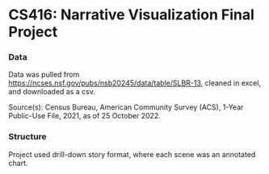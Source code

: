 # CS416: Narrative Visualization Final Project

### Data
Data was pulled from https://ncses.nsf.gov/pubs/nsb20245/data/table/SLBR-13, cleaned in excel, and downloaded as a csv.

Source(s):
Census Bureau, American Community Survey (ACS), 1-Year Public-Use File, 2021, as of 25 October 2022.

### Structure
Project used drill-down story format, where each scene was an annotated chart.
